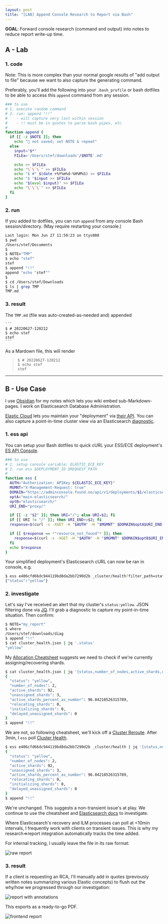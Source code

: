 ```yaml
---
layout: post 
title: "[LAB] Append Console Research to Report via Bash"
---
```


**GOAL**: Forward console research (command and output) into notes to 
reduce report write-up time.

## A - Lab

### 1. code

Note: This is more complex than your normal google results of "add output 
to file" because we want to also capture the generating command.

Preferably, you'll add the following into your `.bash_profile` or bash 
dotfiles to be able to access this `append` command from any session.

```bash
### to use
# 1. execute random command
# 2. run: append "!!"
#    - will capture very last within session
#    - !! must be in quotes to parse bash pipes, etc
#
function append {
  if [[ -z $NOTE ]]; then
    echo "👻 not saved; set NOTE & repeat"
  else
    input="$*"
    FILEa='/Users/stef/downloads'/$NOTE'.md'

    echo >> $FILEa
    echo "\`\`\`" >> $FILEa
    echo "$ #" $(date +%Y%m%d-%H%M%S) >> $FILEa
    echo "$ "$input >> $FILEa
    echo "$(eval $input)" >> $FILEa
    echo "\`\`\`" >> $FILEa
  fi
}
```

### 2. run

If you added to dotfiles, you can run `append` from any console Bash 
session/directory. (May require restarting your console.)

```bash
Last login: Mon Jun 27 11:59:23 on ttys000
$ pwd
/Users/stef/Documents
$
$ NOTE="TMP"
$ echo "stef"
stef
$ append "!!"
append "echo "stef""
$
$ cd /Users/stef/Downloads
$ ls | grep TMP
TMP.md
```

### 3. result

The `TMP.md` (file was auto-created-as-needed and) appended
`````````
```
$ # 20220627-120212
$ echo stef
stef
```
`````````

As a Mardown file, this will render

> ```
> $ # 20220627-120212
> $ echo stef
> stef
> ```

---

## B - Use Case

I use [Obsidian](https://obsidian.md/) for my notes which lets you wiki 
embed sub-Markdown-pages. I work on Elasticsearch Database Administration.

[Elastic Cloud](https://cloud.elastic.co) lets 
you maintain your "deployment" via 
[their API](https://www.elastic.co/guide/en/cloud/current/ec-restful-api.html). 
You can also capture a point-in-time cluster view via an Elasticsearch 
[diagnostic](https://github.com/elastic/support-diagnostics#usage-examples).

### 1. ess api

You can setup your Bash dotfiles to quick cURL your ESS/ECE deployment's 
[ES API Console](https://www.elastic.co/guide/en/cloud/current/ec-api-console.html).

```bash
### to use
# 1. setup console variable: ELASTIC_ECE_KEY
# 2. run ess $DEPLOYMENT_ID $REQUEST_PATH
#
function ess {
  AUTH="Authorization: APIKey ${ELASTIC_ECE_KEY}"
  MGMNT="X-Management-Request: true"
  DOMAIN="https://adminconsole.found.no/api/v1/deployments/$1/elasticsearch/"
  optA="main-elasticsearch/"
  optB="elasticsearch/"
  URI_END="proxy/"

  if [[ -z "$2" ]]; then URI="/"; else URI=$2; fi
  if [[ URI != "/" ]]; then URI_END+=$2; fi
  response=$(curl -s -XGET -H "$AUTH" -H "$MGMNT" $DOMAIN$optA$URI_END)

  if [[ $response == *"resource_not_found"* ]]; then
    response=$(curl -s -XGET -H "$AUTH" -H "$MGMNT" $DOMAIN$optB$URI_END)
  fi
  echo $response
}
```

Your simplified deployment's Elasticsearch cURL can now be ran in 
console, e.g.

```bash
$ ess e406cfd66dc944119bd8da2bb7290d2b _cluster/health?filter_path=status
{"status":"yellow"}
```

### 2. investigate

Let's say I've received an alert that my cluster's `status:yellow`. 
JSON filtering done via [JQ](https://stedolan.github.io/jq/manual). I'll 
grab a diagnostic to capture my point-in-time situation. Then confirm:

```bash
$ NOTE="my_report"
$ where
/Users/stef/downloads/diag
$ append "!!"
$ cat cluster_health.json | jq '.status'
"yellow"
```

My [Allocation Cheatsheet](https://github.com/stefnestor/elastic/blob/main/Elasticsearch/Index/Shard/Allocation/allocation%20cheatsheet.pdf) 
suggests we need to check if we're currently assigning/recovering shards.

```bash
$ cat cluster_health.json | jq '{status,number_of_nodes,active_shards,unassigned_shards,active_shards_percent_as_number,relocating_shards,initializing_shards,delayed_unassigned_shards}'
{
  "status": "yellow",
  "number_of_nodes": 2,
  "active_shards": 92,
  "unassigned_shards": 3,
  "active_shards_percent_as_number": 96.84210526315789,
  "relocating_shards": 0,
  "initializing_shards": 0,
  "delayed_unassigned_shards": 0
}
$ append "!!"
```

We are not, so following cheatsheet, we'll kick off a 
[Cluster Reroute](https://www.elastic.co/guide/en/elasticsearch/reference/current/cluster-reroute.html). 
After 3min, I `ess` poll [Cluster Health](https://www.elastic.co/guide/en/elasticsearch/reference/current/cluster-health.html).

```bash
$ ess e406cfd66dc944119bd8da2bb7290d2b _cluster/health | jq '{status,number_of_nodes,active_shards,unassigned_shards,active_shards_percent_as_number,relocating_shards,initializing_shards,delayed_unassigned_shards}'
{
  "status": "yellow",
  "number_of_nodes": 2,
  "active_shards": 92,
  "unassigned_shards": 3,
  "active_shards_percent_as_number": 96.84210526315789,
  "relocating_shards": 0,
  "initializing_shards": 0,
  "delayed_unassigned_shards": 0
}
$ append "!!"
```

We're unchanged. This suggests a non-transient issue's at play. We 
continue to use the cheatsheet and 
[Elasticsearch docs](https://www.elastic.co/guide/en/elasticsearch/reference/current/getting-started.html) 
to investigate.

Where Elasticsearch's recovery and ILM processes can poll at <10min 
intervals, I frequently work with clients on transient issues. This is 
why my research=>report integration automatically tracks the time added.

For internal tracking, I usually leave the file in its raw format:

![raw report](/images/2022-06-27-bash-append-research-to-report-A.png)

### 3. result

If a client is requesting an RCA, I'll manually add in quotes 
(previously written notes summarizing various Elastic concepts) to flush 
out the why/how we progressed through our investigation:

![report with annotations](/images/2022-06-27-bash-append-research-to-report-B.png)

This exports as a ready-to-go PDF.

![frontend report](/images/2022-06-27-bash-append-research-to-report-C.png)

